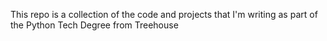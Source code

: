 This repo is a collection of the code and projects that I'm writing as part of the Python Tech Degree from Treehouse
